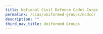 ```yaml
---
title: National Civil Defence Cadet Corps
permalink: /ccas/uniformed-groups/ncdcc/
description: ""
third_nav_title: Uniformed Groups
---
```

